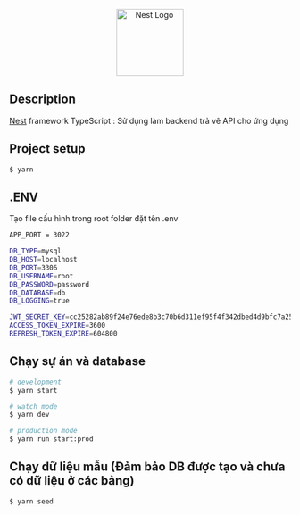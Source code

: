 <p align="center">
  <a href="http://nestjs.com/" target="blank"><img src="https://nestjs.com/img/logo-small.svg" width="120" alt="Nest Logo" /></a>
</p>

[circleci-image]: https://img.shields.io/circleci/build/github/nestjs/nest/master?token=abc123def456
[circleci-url]: https://circleci.com/gh/nestjs/nest

  

## Description

[Nest](https://github.com/nestjs/nest) framework TypeScript : Sử dụng làm backend trả vê API cho ứng dụng

## Project setup

```bash
$ yarn
```
## .ENV

Tạo file cấu hình trong root folder đặt tên .env

```bash
APP_PORT = 3022

DB_TYPE=mysql
DB_HOST=localhost
DB_PORT=3306
DB_USERNAME=root
DB_PASSWORD=password
DB_DATABASE=db
DB_LOGGING=true

JWT_SECRET_KEY=cc25282ab89f24e76ede8b3c70b6d311ef95f4f342dbed4d9bfc7a252df7c039
ACCESS_TOKEN_EXPIRE=3600
REFRESH_TOKEN_EXPIRE=604800 
```

## Chạy sự án và database

```bash
# development
$ yarn start

# watch mode
$ yarn dev

# production mode
$ yarn run start:prod
```

## Chạy dữ liệu mẫu (Đảm bảo DB được tạo và chưa có dữ liệu ở các bảng)
 
 ```bash
$ yarn seed
```


